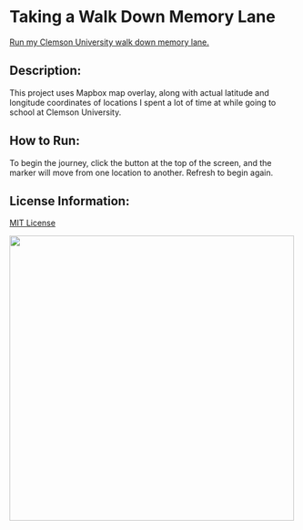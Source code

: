 # Taking a Walk Down Memory Lane

<a class="dropdown-item" href="https://amandapadgett.github.io/ClemsonWalk/">Run my Clemson University walk down memory lane.</a>

## Description:

This project uses Mapbox map overlay, along with actual latitude and longitude coordinates of locations I spent a lot of time at while going to school at Clemson University.

## How to Run:

To begin the journey, click the button at the top of the screen, and the marker will move from one location to another. Refresh to begin again.

## License Information:

<a href="https://github.com/amandapadgett/MapAnimation/blob/main/LICENSE">MIT License</a>

<img src="https://github.com/amandapadgett/ClemsonWalk/blob/main/ClemsonUniveristyMap.png" width="500" height="auto" />
